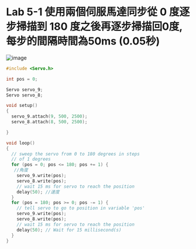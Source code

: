 # Lab 5-1 使用兩個伺服馬達同步從 0 度逐步掃描到 180 度之後再逐步掃描回0度, 每步的間隔時間為50ms (0.05秒)

![image](https://user-images.githubusercontent.com/89329219/138578863-b63fc934-45c7-495a-ba40-fc2a9b2d3a78.png)

````C
#include <Servo.h>

int pos = 0;

Servo servo_9;
Servo servo_8;

void setup()
{
  servo_9.attach(9, 500, 2500);
  servo_8.attach(8, 500, 2500);

}

void loop()
{
  // sweep the servo from 0 to 180 degrees in steps
  // of 1 degrees
  for (pos = 0; pos <= 180; pos += 1) {
   //角度
    servo_9.write(pos);
    servo_8.write(pos);
    // wait 15 ms for servo to reach the position
    delay(50); //速度
  }
  for (pos = 180; pos >= 0; pos -= 1) {
    // tell servo to go to position in variable 'pos'
    servo_9.write(pos);
    servo_8.write(pos);
    // wait 15 ms for servo to reach the position
    delay(50); // Wait for 15 millisecond(s)
  }
}
````
